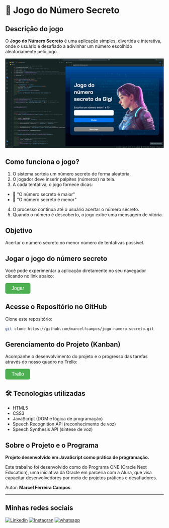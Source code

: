# 🔢 Jogo do Número Secreto

## Descrição do jogo

O **Jogo do Número Secreto** é uma aplicação simples, divertida e interativa, onde o usuário é desafiado a adivinhar um número escolhido aleatoriamente pelo jogo.

![Jogo do Amigo Secreto](img/telaCodigo.png)

## Como funciona o jogo?

1. O sistema sorteia um número secreto de forma aleatória.
2. O jogador deve inserir palpites (números) na tela.
3. A cada tentativa, o jogo fornece dicas:

- 🔼 "O número secreto é maior"
- 🔽 "O número secreto é menor"

4. O processo continua até o usuário acertar o número secreto.
5. Quando o número é descoberto, o jogo exibe uma mensagem de vitória.

## Objetivo

Acertar o número secreto no menor número de tentativas possível.

## Jogar o jogo do número secreto

Você pode experimentar a aplicação diretamente no seu navegador clicando no link abaixo:


<a href="https://jogo-numero-secreto-theta-puce.vercel.app/" target="_blank">
  <button style="background-color:#4CAF50; color:white; padding:8px 20px; border:none; border-radius:5px; cursor:pointer; font-size:16px;">
    Jogar
  </button>
</a>


## Acesse o Repositório no GitHub

Clone este repositório:

```bash
git clone https://github.com/marcelfcampos/jogo-numero-secreto.git
```

## Gerenciamento do Projeto (Kanban)

Acompanhe o desenvolvimento do projeto e o progresso das tarefas através do nosso quadro no Trello:

<a href="https://jogo-numero-secreto-theta-puce.vercel.app/" target="_blank">
  <button style="background-color:#4CAF50; color:white; padding:8px 20px; border:none; border-radius:5px; cursor:pointer; font-size:16px;">
    Trello
  </button>
</a>

## 🛠️ Tecnologias utilizadas

- HTML5
- CSS3
- JavaScript (DOM e lógica de programação)
- Speech Recognition API (reconhecimento de voz)
- Speech Synthesis API (síntese de voz)

## Sobre o Projeto e o Programa

**Projeto desenvolvido em JavaScript como prática de programação.**

Este trabalho foi desenvolvido como do Programa ONE (Oracle Next Education), uma iniciativa da Oracle em parceria com a Alura, que visa capacitar desenvolvedores por meio de projetos práticos e desafiadores.

Autor: **Marcel Ferreira Campos**

---

## Minhas redes sociais

[![Linkedin](https://img.shields.io/badge/LinkedIn-0077B5?style=for-the-badge&logo=linkedin&logoColor=white)](https://www.linkedin.com/in/marcelfcampos/)
[![Instagran](https://img.shields.io/badge/Instagram-E4405F?style=for-the-badge&logo=instagram&logoColor=white)](https://www.instagram.com/devmarcelcampos/)
[![whatsapp](https://img.shields.io/badge/WhatsApp-25D366?style=for-the-badge&logo=whatsapp&logoColor=white)](https://wa.me/554899609690)
